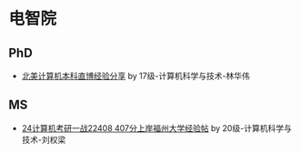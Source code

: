 # 电智院

## PhD

- [北美计算机本科直博经验分享](application-result/elec-ai/phd-lhw.md) by 17级-计算机科学与技术-林华伟

## MS

- [24计算机考研一战22408 407分上岸福州大学经验帖](https://zhuanlan.zhihu.com/p/692166294?utm_medium=social&utm_psn=1770099897645486080&utm_source=qq) by 20级-计算机科学与技术-刘权梁

